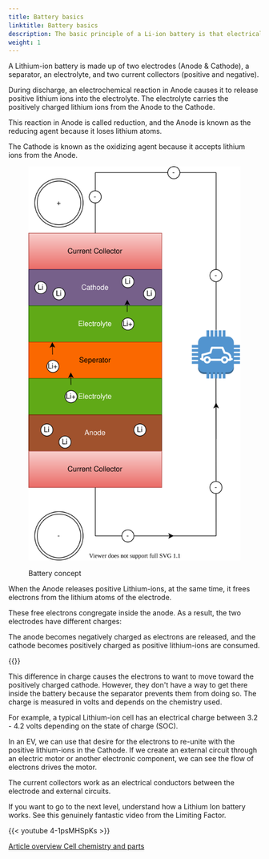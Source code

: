 ```yaml
---
title: Battery basics
linktitle: Battery basics
description: The basic principle of a Li-ion battery is that electrical energy is created by an electrochemical reaction between two metals of different affinities.
weight: 1
---
```

<!-- markdownlint-disable MD033 -->

A Lithium-ion battery is made up of two electrodes (Anode & Cathode), a separator, an electrolyte, and two current collectors (positive and negative).

During discharge, an electrochemical reaction in Anode causes it to release positive lithium ions into the electrolyte. The electrolyte carries the positively charged lithium ions from the Anode to the Cathode.

This reaction in Anode is called reduction, and the Anode is known as the reducing agent because it loses lithium atoms.

The Cathode is known as the oxidizing agent because it accepts lithium ions from the Anode.

<figure>
<img src="batteryconcept.drawio.svg" class="img-fluid mx-auto d-block">
<figcaption>
        <p class="lead text-center fw-semibold">
            Battery concept
        </p>
    </figcaption>
</figure>

When the Anode releases positive Lithium-ions, at the same time, it frees electrons from the lithium atoms of the electrode.

These free electrons congregate inside the anode. As a result, the two electrodes have different charges:

The anode becomes negatively charged as electrons are released, and the cathode becomes positively charged as positive lithium-ions are consumed.

{{<evkxdisplayaddarticle />}}

This difference in charge causes the electrons to want to move toward the positively charged cathode. However, they don't have a way to get there inside the battery because the separator prevents them from doing so. The charge is measured in volts and depends on the chemistry used.

For example, a typical Lithium-ion cell has an electrical charge between 3.2 - 4.2 volts depending on the state of charge (SOC).

In an EV, we can use that desire for the electrons to re-unite with the positive lithium-ions in the Cathode. If we create an external circuit through an electric motor or another electronic component, we can see the flow of electrons drives the motor.

The current collectors work as an electrical conductors between the electrode and external circuits.

If you want to go to the next level, understand how a Lithium Ion battery works. See this genuinely fantastic video from the Limiting Factor.

{{< youtube 4-1psMHSpKs >}}

<div class="mt-3 mb-3">
    <a href="../" class="btn btn-outline-secondary">Article overview <i class="bi-card-list"></i></a>
    <a href="../cellchemistry/" class="btn btn-primary float-end">Cell chemistry and parts <i class="bi-arrow-right-circle"></i></a>
</div>
